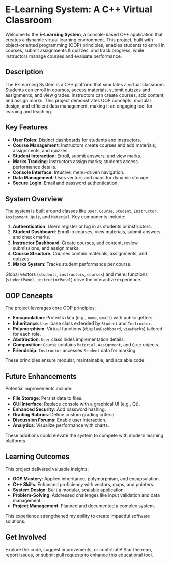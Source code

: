 # E-Learning System: A C++ Virtual Classroom

Welcome to the **E-Learning System**, a console-based C++ application that creates a dynamic virtual learning environment. This project, built with object-oriented programming (OOP) principles, enables students to enroll in courses, submit assignments & quizzes, and track progress, while instructors manage courses and evaluate performance. 

## Description

The E-Learning System is a C++ platform that simulates a virtual classroom. Students can enroll in courses, access materials, submit quizzes and assignments, and view grades. Instructors can create courses, add content, and assign marks. This project demonstrates OOP concepts, modular design, and efficient data management, making it an engaging tool for learning and teaching.

## Key Features

- **User Roles**: Distinct dashboards for students and instructors.
- **Course Management**: Instructors create courses and add materials, assignments, and quizzes.
- **Student Interaction**: Enroll, submit answers, and view marks.
- **Marks Tracking**: Instructors assign marks; students access performance details.
- **Console Interface**: Intuitive, menu-driven navigation.
- **Data Management**: Uses vectors and maps for dynamic storage.
- **Secure Login**: Email and password authentication.

## System Overview

The system is built around classes like `User`, `Course`, `Student`, `Instructor`, `Assignment`, `Quiz`, and `Material`. Key components include:

1. **Authentication**: Users register or log in as students or instructors.
2. **Student Dashboard**: Enroll in courses, view materials, submit answers, and check marks.
3. **Instructor Dashboard**: Create courses, add content, review submissions, and assign marks.
4. **Course Structure**: Courses contain materials, assignments, and quizzes.
5. **Marks System**: Tracks student performance per course.

Global vectors (`students`, `instructors`, `courses`) and menu functions (`studentPanel`, `instructorPanel`) drive the interactive experience.

## OOP Concepts

The project leverages core OOP principles:

- **Encapsulation**: Protects data (e.g., `name`, `email`) with public getters.
- **Inheritance**: `User` base class extended by `Student` and `Instructor`.
- **Polymorphism**: Virtual functions (`displayDashboard`, `viewMarks`) tailored for each role.
- **Abstraction**: `User` class hides implementation details.
- **Composition**: `Course` contains `Material`, `Assignment`, and `Quiz` objects.
- **Friendship**: `Instructor` accesses `Student` data for marking.

These principles ensure modular, maintainable, and scalable code.

## Future Enhancements

Potential improvements include:

- **File Storage**: Persist data to files.
- **GUI Interface**: Replace console with a graphical UI (e.g., Qt).
- **Enhanced Security**: Add password hashing.
- **Grading Rubrics**: Define custom grading criteria.
- **Discussion Forums**: Enable user interaction.
- **Analytics**: Visualize performance with charts.

These additions could elevate the system to compete with modern learning platforms.

## Learning Outcomes

This project delivered valuable insights:

- **OOP Mastery**: Applied inheritance, polymorphism, and encapsulation.
- **C++ Skills**: Enhanced proficiency with vectors, maps, and pointers.
- **System Design**: Built a modular, scalable application.
- **Problem-Solving**: Addressed challenges like input validation and data management.
- **Project Management**: Planned and documented a complex system.

This experience strengthened my ability to create impactful software solutions.

## Get Involved

Explore the code, suggest improvements, or contribute! Star the repo, report issues, or submit pull requests to enhance this educational tool.

